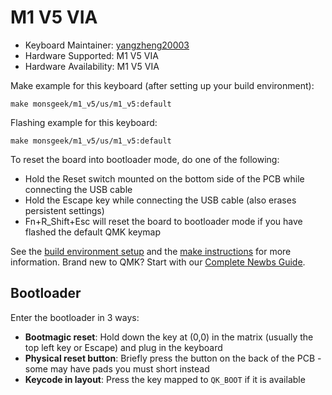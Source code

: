 # M1 V5 VIA

* Keyboard Maintainer: [yangzheng20003](https://github.com/yangzheng20003)
* Hardware Supported: M1 V5 VIA
* Hardware Availability: M1 V5 VIA

Make example for this keyboard (after setting up your build environment):

    make monsgeek/m1_v5/us/m1_v5:default
        
Flashing example for this keyboard:

    make monsgeek/m1_v5/us/m1_v5:default

To reset the board into bootloader mode, do one of the following:

* Hold the Reset switch mounted on the bottom side of the PCB while connecting the USB cable
* Hold the Escape key while connecting the USB cable (also erases persistent settings)
* Fn+R_Shift+Esc will reset the board to bootloader mode if you have flashed the default QMK keymap

See the [build environment setup](https://docs.qmk.fm/#/getting_started_build_tools) and the [make instructions](https://docs.qmk.fm/#/getting_started_make_guide) for more information. Brand new to QMK? Start with our [Complete Newbs Guide](https://docs.qmk.fm/#/newbs).

## Bootloader

Enter the bootloader in 3 ways:

* **Bootmagic reset**: Hold down the key at (0,0) in the matrix (usually the top left key or Escape) and plug in the keyboard
* **Physical reset button**: Briefly press the button on the back of the PCB - some may have pads you must short instead
* **Keycode in layout**: Press the key mapped to `QK_BOOT` if it is available

